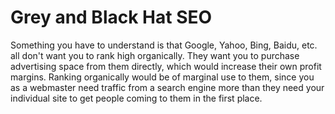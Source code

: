 # Grey and Black Hat SEO

Something you have to understand is that Google, Yahoo, Bing, Baidu, etc. all don't want you to rank high organically. They want you to purchase advertising space from them directly, which would increase their own profit margins. Ranking organically would be of marginal use to them, since you as a webmaster need traffic from a search engine more than they need your individual site to get people coming to them in the first place.

